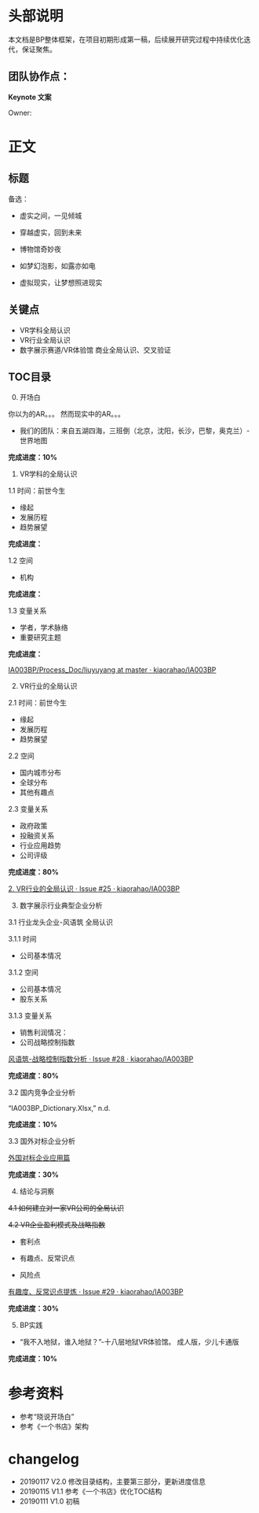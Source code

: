 # 头部说明
本文档是BP整体框架，在项目初期形成第一稿，后续展开研究过程中持续优化迭代，保证聚焦。

## 团队协作点：

**Keynote 文案** 

Owner: 

# 正文



## 标题

备选：
- 虚实之间，一见倾城

- 穿越虚实，回到未来

- 博物馆奇妙夜

- 如梦幻泡影，如露亦如电

- 虚拟现实，让梦想照进现实


## 关键点

- VR学科全局认识
- VR行业全局认识
- 数字展示赛道/VR体验馆 商业全局认识、交叉验证


## TOC目录

0. 开场白

你以为的AR。。。
然而现实中的AR。。。

- 我们的团队：来自五湖四海，三班倒（北京，沈阳，长沙，巴黎，奥克兰）-世界地图

**完成进度：10%**

1. VR学科的全局认识

1.1 时间：前世今生
- 缘起
- 发展历程
- 趋势展望

**完成进度：**

1.2 空间
- 机构

**完成进度：**

1.3 变量关系
- 学者，学术脉络
- 重要研究主题

**完成进度：**

[IA003BP/Process_Doc/liuyuyang at master · kiaorahao/IA003BP](https://github.com/kiaorahao/IA003BP/tree/master/Process_Doc/liuyuyang)

2. VR行业的全局认识

2.1 时间：前世今生
- 缘起
- 发展历程
- 趋势展望

2.2 空间
- 国内城市分布
- 全球分布
- 其他有趣点

2.3 变量关系
- 政府政策
- 投融资关系
- 行业应用趋势
- 公司评级

**完成进度：80%**

[2. VR行业的全局认识 · Issue #25 · kiaorahao/IA003BP](https://github.com/kiaorahao/IA003BP/issues/25)

3. 数字展示行业典型企业分析

3.1 行业龙头企业-风语筑 全局认识

3.1.1 时间

- 公司基本情况

3.1.2 空间

- 公司基本情况
- 股东关系

3.1.3 变量关系

- 销售利润情况：
- 公司战略控制指数

[风语筑-战略控制指数分析 · Issue #28 · kiaorahao/IA003BP](https://github.com/kiaorahao/IA003BP/issues/28)

**完成进度：80%**

3.2 国内竞争企业分析

“IA003BP_Dictionary.Xlsx,” n.d.

**完成进度：10%**

3.3 国外对标企业分析

[外国对标企业应用篇](https://github.com/kiaorahao/IA003BP/issues/28)

**完成进度：30%**


4. 结论与洞察

~~4.1 如何建立对一家VR公司的全局认识~~

~~4.2 VR企业盈利模式及战略指数~~

- 套利点

- 有趣点、反常识点

- 风险点

[有趣度、反常识点提炼 · Issue #29 · kiaorahao/IA003BP](https://github.com/kiaorahao/IA003BP/issues/29)

**完成进度：30%**

5. BP实践

- “我不入地狱，谁入地狱？”-十八层地狱VR体验馆。 成人版，少儿卡通版

**完成进度：10%**


# 参考资料
- 参考“晓说开场白”
- 参考《一个书店》架构

# changelog
- 20190117 V2.0 修改目录结构，主要第三部分，更新进度信息
- 20190115 V1.1 参考《一个书店》优化TOC结构
- 20190111 V1.0 初稿


